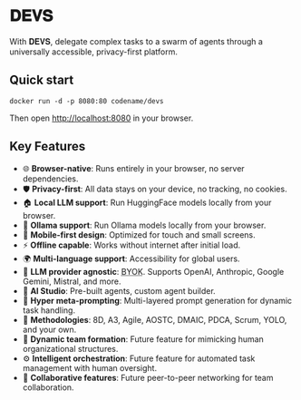 # <span title='DEVS, from Latin "Deus"'>𝐃𝐄𝐕𝐒</span>

With 𝐃𝐄𝐕𝐒, delegate complex tasks to a swarm of agents through a universally accessible, privacy-first platform.

## Quick start

```shell
docker run -d -p 8080:80 codename/devs
```

Then open <http://localhost:8080> in your browser.

## Key Features

- 🌐 **Browser-native**: Runs entirely in your browser, no server dependencies.
- 🛡️ **Privacy-first**: All data stays on your device, no tracking, no cookies.
- 🏠 **Local LLM support**: Run HuggingFace models locally from your browser.
- 🦙 **Ollama support**: Run Ollama models locally from your browser.
- 📱 **Mobile-first design**: Optimized for touch and small screens.
- ⚡ **Offline capable**: Works without internet after initial load.
- 🌍 **Multi-language support**: Accessibility for global users.
- 🔄 **LLM provider agnostic**: <abbr title="Bring Your Own Key">BYOK</abbr>. Supports OpenAI, Anthropic, Google Gemini, Mistral, and more.
- 🤖 **AI Studio**: Pre-built agents, custom agent builder.
- 🧠 **Hyper meta-prompting**: Multi-layered prompt generation for dynamic task handling.
- 📝 **Methodologies**: 8D, A3, Agile, AOSTC, DMAIC, PDCA, Scrum, YOLO, and your own.
- 👥 **Dynamic team formation**: Future feature for mimicking human organizational structures.
- ⚙️ **Intelligent orchestration**: Future feature for automated task management with human oversight.
- 🔗 **Collaborative features**: Future peer-to-peer networking for team collaboration.
